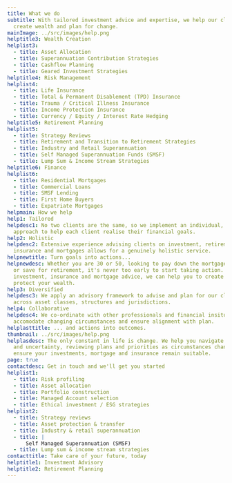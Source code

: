 ```yaml
---
title: What we do
subtitle: With tailored investment advice and expertise, we help our clients to
  create wealth and plan for change.
mainImage: ../src/images/help.png
helptitle3: Wealth Creation
helplist3:
  - title: Asset Allocation
  - title: Superannuation Contribution Strategies
  - title: Cashflow Planning
  - title: Geared Investment Strategies
helptitle4: Risk Management
helplist4:
  - title: Life Insurance
  - title: Total & Permanent Disablement (TPD) Insurance
  - title: Trauma / Critical Illness Insurance
  - title: Income Protection Insurance
  - title: Currency / Equity / Interest Rate Hedging
helptitle5: Retirement Planning
helplist5:
  - title: Strategy Reviews
  - title: Retirement and Transition to Retirement Strategies
  - title: Industry and Retail Superannuation
  - title: Self Managed Superannuation Funds (SMSF)
  - title: Lump Sum & Income Stream Strategies
helptitle6: Finance
helplist6:
  - title: Residential Mortgages
  - title: Commercial Loans
  - title: SMSF Lending
  - title: First Home Buyers
  - title: Expatriate Mortgages
helpmain: How we help
help1: Tailored
helpdesc1: No two clients are the same, so we implement an individual, tailored
  approach to help each client realise their financial goals.
help2: Holistic
helpdesc2: Extensive experience advising clients on investment, retirement,
  insurance and mortgages allows for a genuinely holistic service.
helpnewtitle: Turn goals into actions...
helpnewdesc: Whether you are 30 or 50, looking to pay down the mortgage quicker
  or save for retirement, it's never too early to start taking action. With
  investment, insurance and mortgage advice, we can help you to create and
  protect your wealth.
help3: Diversified
helpdesc3: We apply an advisory framework to advise and plan for our clients
  across asset classes, structures and jurisdictions.
help4: Collaborative
helpdesc4: We co-ordinate with other professionals and financial insitutions, to
  accomodate changing circumstances and ensure alignment with plan.
helplasttitle: ... and actions into outcomes.
thumbnail: ../src/images/help.png
helplasdesc: The only constant in life is change. We help you navigate change
  and uncertainty, reviewing plans and priorities as circumstances change to
  ensure your investments, mortgage and insurance remain suitable.
page: true
contactdesc: Get in touch and we'll get you started
helplist1:
  - title: Risk profiling
  - title: Asset allocation
  - title: Portfolio construction
  - title: Managed Account selection
  - title: Ethical investment / ESG strategies
helplist2:
  - title: Strategy reviews
  - title: Asset protection & transfer
  - title: Industry & retail superannuation
  - title: |
      Self Managed Superannuation (SMSF)
  - title: Lump sum & income stream strategies
contacttitle: Take care of your future, today
helptitle1: Investment Advisory
helptitle2: Retirement Planning
---
```

